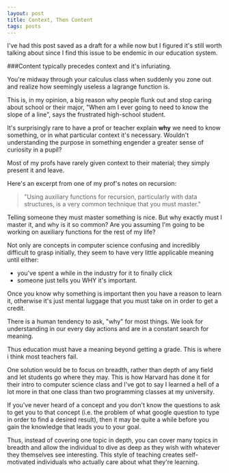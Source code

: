 ```yaml
---
layout: post
title: Context, Then Content
tags: posts
---
```


I've had this post saved as a draft for a while now but I figured it's still worth talking about since I find this issue to be endemic in our education system. 

###Content typically precedes context and it's infuriating.

You're midway through your calculus class when suddenly you zone out and realize how seemingly useless a lagrange function is.

This is, in my opinion, a big reason why people flunk out and stop caring about school or their major, "When am I ever going to need to know the slope of a line", says the frustrated high-school student.

It's surprisingly rare to have a prof or teacher explain **why** we need to know something, or in what particular context it's necessary. Wouldn't understanding the purpose in something engender a greater sense of curiosity in a pupil? 

Most of my profs have rarely given context to their material; they simply present it and leave. 

Here's an excerpt from one of my prof's notes on recursion:

> "Using auxiliary functions for recursion, particularly with data structures, is a very common technique that you must master."

Telling someone they must master something is nice. But why exactly must I master it, and why is it so common? Are you assuming I'm going to be working on auxiliary functions for the rest of my life? 

Not only are concepts in computer science confusing and incredibly difficult to grasp initially, they seem to have very little applicable meaning until either:

- you've spent a while in the industry for it to finally click
- someone just tells you WHY it's important. 

Once you know why something is important then you have a reason to learn it, otherwise it's just mental luggage that you must take on in order to get a credit. 

There is a human tendency to ask, "why" for most things. We look for understanding in our every day actions and are in a constant search for meaning. 

Thus education must have a meaning beyond getting a grade. This is where i think most teachers fail. 

One solution would be to focus on breadth, rather than depth of any field and let students go where they may. This is how Harvard has done it for their intro to computer science class and I've got to say I learned a hell of a lot more in that one class than two programming classes at my university. 

If you've never heard of a concept and you don't know the questions to ask to get you to that concept (i.e. the problem of what google question to type in order to find a desired result), then it may be quite a while before you gain the knowledge that leads you to your goal.

Thus, instead of covering one topic in depth, you can cover many topics in breadth and allow the individual to dive as deep as they wish with whatever they themselves see interesting. This style of teaching creates self-motivated individuals who actually care about what they're learning.